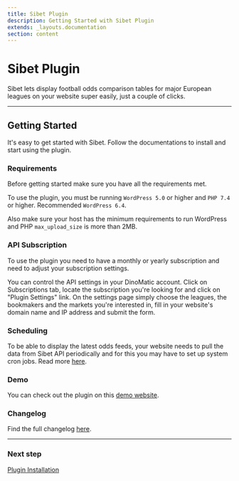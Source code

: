 ```yaml
---
title: Sibet Plugin
description: Getting Started with Sibet Plugin
extends: _layouts.documentation
section: content
---
```


# Sibet Plugin

Sibet lets display football odds comparison tables for major European leagues on your website super easily, just a couple of clicks.

---

## Getting Started

It's easy to get started with Sibet. Follow the documentations to install and start using the plugin.

### Requirements

Before getting started make sure you have all the requirements met.

To use the plugin, you must be running `WordPress 5.0` or higher and `PHP 7.4` or higher. Recommended `WordPress 6.4`.

Also make sure your host has the minimum requirements to run WordPress and PHP `max_upload_size` is more than 2MB.

### API Subscription

To use the plugin you need to have a monthly or yearly subscription and need to adjust your subscription settings.

You can control the API settings in your DinoMatic account. Click on Subscriptions tab, locate the subscription you're looking for and click on "Plugin Settings" link. On the settings page simply choose the leagues, the bookmakers and the markets you're interested in, fill in your website's domain name and IP address and submit the form.

### Scheduling

To be able to display the latest odds feeds, your website needs to pull the data from Sibet API periodically and for this you may have to set up system cron jobs. Read more [here](/docs/dinodds/scheduling/).

### Demo

You can check out the plugin on this [demo website](https://demos.dinomatic.com/brisbane).

### Changelog

Find the full changelog [here](https://dinomatic.com/plugins/sibet/changelog).

---

### Next step

[Plugin Installation](/docs/sibet/installation/)
